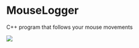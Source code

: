 # MouseLogger
C++ program that follows your mouse movements

![](http://www.mediafire.com/view/zzbz6adqju2k92u/bandicam20190205121347307.gif)
